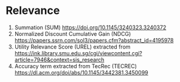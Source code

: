 # Relevance
1. Summation (SUM) https://doi.org/10.1145/3240323.3240372
2. Normalized Discount Cumulative Gain (NDCG) https://papers.ssrn.com/sol3/papers.cfm?abstract_id=4195978
3. Utility Relevance Score (UREL) extracted from https://ink.library.smu.edu.sg/cgi/viewcontent.cgi?article=7946&context=sis_research
4. Accuracy term extracted from TecRec (TECREC) https://dl.acm.org/doi/abs/10.1145/3442381.3450099